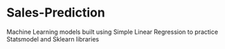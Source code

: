 # Sales-Prediction
Machine Learning models built using Simple Linear Regression to practice Statsmodel and Sklearn libraries
